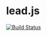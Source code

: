 lead.js
=======

[![Build Status](https://travis-ci.org/also/lead.js.png?branch=master)](https://travis-ci.org/also/lead.js)
